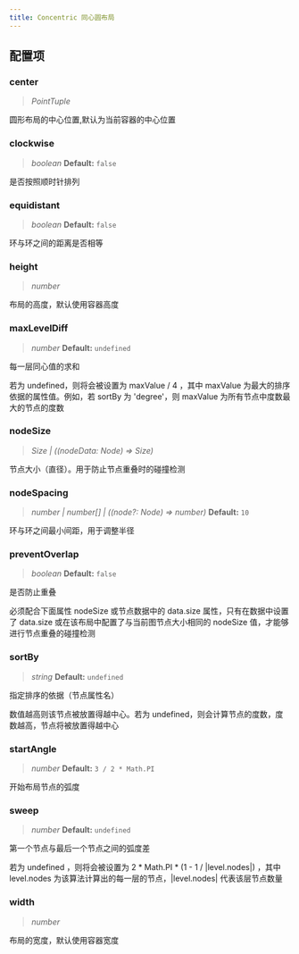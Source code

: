 ```yaml
---
title: Concentric 同心圆布局
---
```


## 配置项

### center

> _PointTuple_

圆形布局的中心位置,默认为当前容器的中心位置

### clockwise

> _boolean_ **Default:** `false`

是否按照顺时针排列

### equidistant

> _boolean_ **Default:** `false`

环与环之间的距离是否相等

### height

> _number_

布局的高度，默认使用容器高度

### maxLevelDiff

> _number_ **Default:** `undefined`

每一层同心值的求和

若为 undefined，则将会被设置为 maxValue / 4 ，其中 maxValue 为最大的排序依据的属性值。例如，若 sortBy 为 'degree'，则 maxValue 为所有节点中度数最大的节点的度数

### nodeSize

> _Size \| ((nodeData: Node) => Size)_

节点大小（直径）。用于防止节点重叠时的碰撞检测

### nodeSpacing

> _number \| number[] \| ((node?: Node) => number)_ **Default:** `10`

环与环之间最小间距，用于调整半径

### preventOverlap

> _boolean_ **Default:** `false`

是否防止重叠

必须配合下面属性 nodeSize 或节点数据中的 data.size 属性，只有在数据中设置了 data.size 或在该布局中配置了与当前图节点大小相同的 nodeSize 值，才能够进行节点重叠的碰撞检测

### sortBy

> _string_ **Default:** `undefined`

指定排序的依据（节点属性名）

数值越高则该节点被放置得越中心。若为 undefined，则会计算节点的度数，度数越高，节点将被放置得越中心

### startAngle

> _number_ **Default:** `3 / 2 * Math.PI`

开始布局节点的弧度

### sweep

> _number_ **Default:** `undefined`

第一个节点与最后一个节点之间的弧度差

若为 undefined ，则将会被设置为 2 \* Math.PI \* (1 - 1 / \|level.nodes\|) ，其中 level.nodes 为该算法计算出的每一层的节点，\|level.nodes\| 代表该层节点数量

### width

> _number_

布局的宽度，默认使用容器宽度
